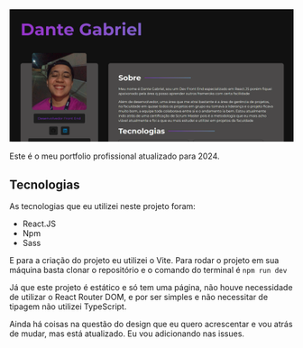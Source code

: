 <img src="./src/img/portfolio-print.png">

Este é o meu portfolio profissional atualizado para 2024. 

## Tecnologias
As tecnologias que eu utilizei neste projeto foram:
- React.JS
- Npm
- Sass

E para a criação do projeto eu utilizei o Vite.
Para rodar o projeto em sua máquina basta clonar o repositório e o comando do terminal é 
`npm run dev`


Já que este projeto é estático e só tem uma página, não houve necessidade de utilizar o React Router DOM, e por ser simples e não necessitar de tipagem não utilizei TypeScript.

Ainda há coisas na questão do design que eu quero acrescentar e vou atrás de mudar, mas está atualizado. Eu vou adicionando nas issues. 